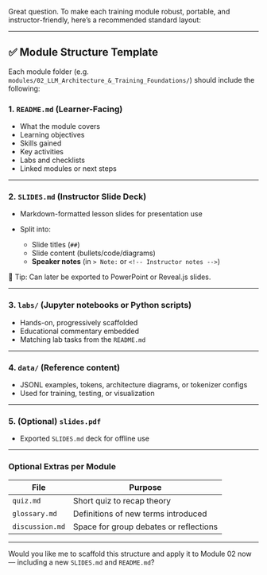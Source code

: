 Great question. To make each training module robust, portable, and instructor-friendly, here’s a recommended standard layout:

---

## ✅ Module Structure Template

Each module folder (e.g. `modules/02_LLM_Architecture_&_Training_Foundations/`) should include the following:

### 1. `README.md` (Learner-Facing)

* What the module covers
* Learning objectives
* Skills gained
* Key activities
* Labs and checklists
* Linked modules or next steps

---

### 2. `SLIDES.md` (Instructor Slide Deck)

* Markdown-formatted lesson slides for presentation use
* Split into:

  * Slide titles (`##`)
  * Slide content (bullets/code/diagrams)
  * **Speaker notes** (in `> Note:` or `<!-- Instructor notes -->`)

📘 Tip: Can later be exported to PowerPoint or Reveal.js slides.

---

### 3. `labs/` (Jupyter notebooks or Python scripts)

* Hands-on, progressively scaffolded
* Educational commentary embedded
* Matching lab tasks from the `README.md`

---

### 4. `data/` (Reference content)

* JSONL examples, tokens, architecture diagrams, or tokenizer configs
* Used for training, testing, or visualization

---

### 5. (Optional) `slides.pdf`

* Exported `SLIDES.md` deck for offline use

---

### Optional Extras per Module

| File            | Purpose                                |
| --------------- | -------------------------------------- |
| `quiz.md`       | Short quiz to recap theory             |
| `glossary.md`   | Definitions of new terms introduced    |
| `discussion.md` | Space for group debates or reflections |

---

Would you like me to scaffold this structure and apply it to Module 02 now — including a new `SLIDES.md` and `README.md`?
